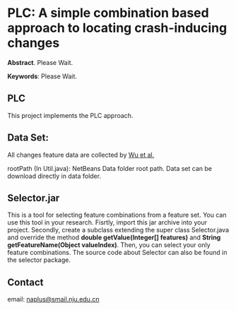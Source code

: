 # PLC: A simple combination based approach to locating crash-inducing changes

**Abstract**. Please Wait.   

**Keywords**: Please Wait.

## PLC
This project implements the PLC approach.

## Data Set:
All changes feature data are collected by [Wu et al.](http://101.96.10.64/sccpu2.cse.ust.hk/castle/materials/ChangeLocator.pdf)  

rootPath (In Util.java): NetBeans Data folder root path. Data set can be download directly in data folder.

## Selector.jar
This is a tool for selecting feature combinations from a feature set. You can use this tool in your research. Fisrtly, import this jar archive into your project. Secondly, create a subclass extending the super class Selector.java and override the method **double getValue(Integer[] features)** and **String getFeatureName(Object valueIndex)**. Then, you can select your only feature combinations. The source code about Selector can also be found in the selector package.

## Contact
email: naplus@smail.nju.edu.cn
